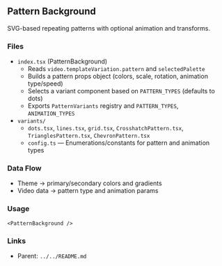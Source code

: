 ## Pattern Background

SVG-based repeating patterns with optional animation and transforms.

### Files

- `index.tsx` (PatternBackground)
  - Reads `video.templateVariation.pattern` and `selectedPalette`
  - Builds a pattern props object (colors, scale, rotation, animation type/speed)
  - Selects a variant component based on `PATTERN_TYPES` (defaults to dots)
  - Exports `PatternVariants` registry and `PATTERN_TYPES`, `ANIMATION_TYPES`
- `variants/`
  - `dots.tsx`, `lines.tsx`, `grid.tsx`, `CrosshatchPattern.tsx`, `TrianglesPattern.tsx`, `ChevronPattern.tsx`
  - `config.ts` — Enumerations/constants for pattern and animation types

### Data Flow

- Theme → primary/secondary colors and gradients
- Video data → pattern type and animation params

### Usage

```tsx
<PatternBackground />
```

### Links

- Parent: `../../README.md`
